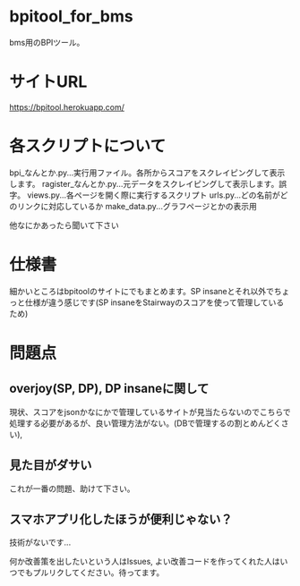 # bpitool_for_bms

bms用のBPIツール。

# サイトURL
https://bpitool.herokuapp.com/

# 各スクリプトについて
bpi_なんとか.py...実行用ファイル。各所からスコアをスクレイピングして表示します。
ragister_なんとか.py...元データをスクレイピングして表示します。誤字。
views.py...各ページを開く際に実行するスクリプト
urls.py...どの名前がどのリンクに対応しているか
make_data.py...グラフページとかの表示用

他なにかあったら聞いて下さい

# 仕様書
細かいところはbpitoolのサイトにでもまとめます。SP insaneとそれ以外でちょっと仕様が違う感じです(SP insaneをStairwayのスコアを使って管理しているため)

# 問題点
## overjoy(SP, DP), DP insaneに関して
現状、スコアをjsonかなにかで管理しているサイトが見当たらないのでこちらで処理する必要があるが、良い管理方法がない。(DBで管理するの割とめんどくさい),

## 見た目がダサい
これが一番の問題、助けて下さい。

## スマホアプリ化したほうが便利じゃない？
技術がないです...


何か改善策を出したいという人はIssues, よい改善コードを作ってくれた人はいつでもプルリクしてください。待ってます。
